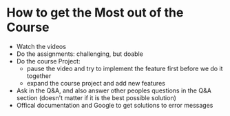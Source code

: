 # How to get the Most out of the Course

- Watch the videos
- Do the assignments: challenging, but doable
- Do the course Project: 
    - pause the video and try to implement the feature first before we do it together
    - expand the course project and add new features
- Ask in the Q&A, and also answer other peoples questions in the Q&A section (doesn't matter if it is the best possible solution)
- Offical documentation and Google to get solutions to error messages